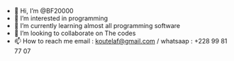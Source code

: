 - 👋 Hi, I’m @BF20000
- 👀 I’m interested in programming 
- 🌱 I’m currently learning almost all programming software
- 💞️ I’m looking to collaborate on The codes
- 📫 How to reach me email : koutelaf@gmail.com / whatsaap : +228 99 81 77 07 

<!---
BF20000/BF20000 is a ✨ special ✨ repository because its `README.md` (this file) appears on your GitHub profile.
You can click the Preview link to take a look at your changes.
--->
